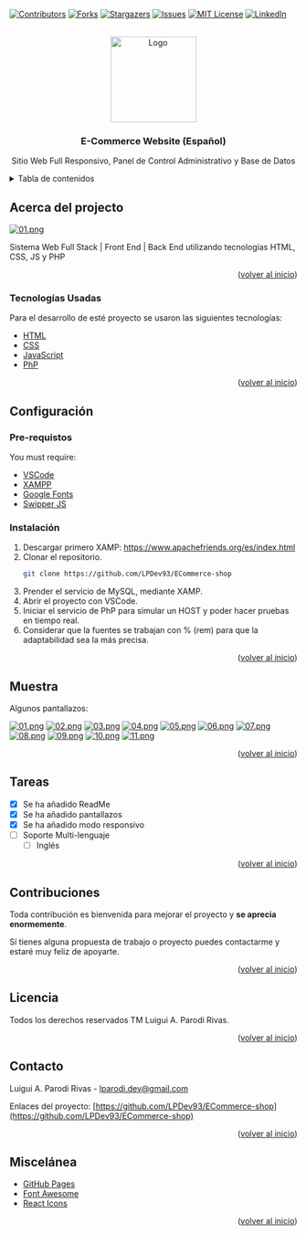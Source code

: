 <!-- PROJECT SHIELDS -->
<!--
*** I'm using markdown "reference style" links for readability.
*** Reference links are enclosed in brackets [ ] instead of parentheses ( ).
*** See the bottom of this document for the declaration of the reference variables
*** for contributors-url, forks-url, etc. This is an optional, concise syntax you may use.
*** https://www.markdownguide.org/basic-syntax/#reference-style-links
-->
[![Contributors][contributors-shield]][contributors-url]
[![Forks][forks-shield]][forks-url]
[![Stargazers][stars-shield]][stars-url]
[![Issues][issues-shield]][issues-url]
[![MIT License][license-shield]][license-url]
[![LinkedIn][linkedin-shield]][linkedin-url]

<!-- PROJECT LOGO -->
<br />
<div align="center">
  <a href="https://github.com/LPDev93">
    <img src="https://i.postimg.cc/kXhqtx4Q/logo-cafe-brown.png" alt="Logo" width="150" height="150">
  </a>

  <h3 align="center">E-Commerce Website (Español)</h3>

  <p align="center">
    Sitio Web Full Responsivo, Panel de Control Administrativo y Base de Datos    
  </p>
</div>

<!-- TABLE OF CONTENTS -->
<details>
  <summary>Tabla de contenidos</summary>
  <ol>
    <li>
      <a href="#about-the-project">Acerca del projecto</a>
      <ul>
        <li><a href="#built-with">Tecnologías usadas</a></li>
      </ul>
    </li>
    <li>
      <a href="#getting-started">Configuración</a>
      <ul>
        <li><a href="#prerequisites">Pre-requisitos</a></li>
        <li><a href="#installation">Instalación</a></li>
      </ul>
    </li>
    <li><a href="#usage">Muestra</a></li>
    <li><a href="#roadmap">Tareas</a></li>
    <li><a href="#contributing">Contruibuidores</a></li>
    <li><a href="#license">Licensia</a></li>
    <li><a href="#contact">Contacto</a></li>
    <li><a href="#acknowledgments">Miscelánea</a></li>
  </ol>
</details>

<!-- ABOUT THE PROJECT -->
## Acerca del projecto

[![01.png](https://i.postimg.cc/Xq9LQnhR/01.png)](https://postimg.cc/2L8n5NCG)

Sistema Web Full Stack | Front End | Back End utilizando tecnologías HTML, CSS, JS y PHP

<p align="right">(<a href="#top">volver al inicio</a>)</p>

<!-- BUILT WITH -->
### Tecnologías Usadas

Para el desarrollo de esté proyecto se usaron las siguientes tecnologías:

* [HTML](https://developer.mozilla.org/es/docs/Web/HTML)
* [CSS](https://developer.mozilla.org/es/docs/Web/CSS)
* [JavaScript](https://developer.mozilla.org/es/docs/Web/JavaScript)
* [PhP](https://www.php.net/manual/es/intro-whatis.php)


<p align="right">(<a href="#top">volver al inicio</a>)</p>

<!-- GETTING STARTED -->
## Configuración

### Pre-requistos

You must require:
* [VSCode](https://code.visualstudio.com/)
* [XAMPP](https://www.apachefriends.org/es/index.html)
* [Google Fonts](https://fonts.google.com/knowledge)
* [Swipper JS](https://swiperjs.com/)

### Instalación

1. Descargar primero XAMP: https://www.apachefriends.org/es/index.html
2. Clonar el repositorio.
   ```sh
   git clone https://github.com/LPDev93/ECommerce-shop
   ```
3. Prender el servicio de MySQL, mediante XAMP.
5. Abrir el proyecto con VSCode.
4. Iniciar el servicio de PhP para simular un HOST y poder hacer pruebas en tiempo real.
5. Considerar que la fuentes se trabajan con % (rem) para que la adaptabilidad sea la más precisa.

<p align="right">(<a href="#top">volver al inicio</a>)</p>

<!-- USAGE EXAMPLES -->
## Muestra

Algunos pantallazos:

[![01.png](https://i.postimg.cc/Xq9LQnhR/01.png)](https://postimg.cc/2L8n5NCG)
[![02.png](https://i.postimg.cc/sXkKYMnP/02.png)](https://postimg.cc/cgcQZLG6)
[![03.png](https://i.postimg.cc/4xP8DNdZ/03.png)](https://postimg.cc/ts1tPbWm)
[![04.png](https://i.postimg.cc/rpphMX04/04.png)](https://postimg.cc/zy9wFQkD)
[![05.png](https://i.postimg.cc/t4pSvV92/05.png)](https://postimg.cc/0bX0bjMw)
[![06.png](https://i.postimg.cc/QMnfM41y/06.png)](https://postimg.cc/7C03sNB3)
[![07.png](https://i.postimg.cc/4Nz211RY/07.png)](https://postimg.cc/rKw9VxmT)
[![08.png](https://i.postimg.cc/9MRJwdBF/08.png)](https://postimg.cc/5YJwZFGZ)
[![09.png](https://i.postimg.cc/TY8Hm4F8/09.png)](https://postimg.cc/9zppHJc1)
[![10.png](https://i.postimg.cc/c1tbvSDM/10.png)](https://postimg.cc/pyxZSgMp)
[![11.png](https://i.postimg.cc/rm3Zfnpr/11.png)](https://postimg.cc/njK1z1BF)

<p align="right">(<a href="#top">volver al inicio</a>)</p>

<!-- ROADMAP -->
## Tareas

- [x] Se ha añadido ReadMe
- [x] Se ha añadido pantallazos
- [x] Se ha añadido modo responsivo
- [ ] Soporte Multi-lenguaje 
    - [ ] Inglés

<p align="right">(<a href="#top">volver al inicio</a>)</p>

<!-- CONTRIBUTING -->
## Contribuciones

Toda contribución es bienvenida para mejorar el proyecto y **se aprecia enormemente**.

Sí tienes alguna propuesta de trabajo o proyecto puedes contactarme y estaré muy feliz de apoyarte.

<p align="right">(<a href="#top">volver al inicio</a>)</p>


<!-- LICENSE -->
## Licencia

Todos los derechos reservados TM Luigui A. Parodi Rivas.

<p align="right">(<a href="#top">volver al inicio</a>)</p>


<!-- CONTACT -->
## Contacto

Luigui A. Parodi Rivas - lparodi.dev@gmail.com

Enlaces del proyecto: [https://github.com/LPDev93/ECommerce-shop](https://github.com/LPDev93/ECommerce-shop)

<p align="right">(<a href="#top">volver al inicio</a>)</p>

<!-- ACKNOWLEDGMENTS -->
## Miscelánea

* [GitHub Pages](https://pages.github.com)
* [Font Awesome](https://fontawesome.com)
* [React Icons](https://react-icons.github.io/react-icons/search)

<p align="right">(<a href="#top">volver al inicio</a>)</p>

<!-- MARKDOWN LINKS & IMAGES -->
<!-- https://www.markdownguide.org/basic-syntax/#reference-style-links -->
[contributors-shield]: https://img.shields.io/github/contributors/LPDev93/ECommerce-shop.svg?style=for-the-badge
[contributors-url]: https://github.com/LPDev93/ECommerce-shop/graphs/contributors
[forks-shield]: https://img.shields.io/github/forks/LPDev93/ECommerce-shop.svg?style=for-the-badge
[forks-url]: https://github.com/LPDev93/ECommerce-shop/network/members
[stars-shield]: https://img.shields.io/github/stars/LPDev93/ECommerce-shop.svg?style=for-the-badge
[stars-url]: https://github.com/LPDev93/ECommerce-shop/stargazers
[issues-shield]: https://img.shields.io/github/issues/LPDev93/ECommerce-shop.svg?style=for-the-badge
[issues-url]: https://github.com/LPDev93/ECommerce-shop/issues
[license-shield]: https://img.shields.io/github/license/LPDev93/ECommerce-shop.svg?style=for-the-badge
[license-url]: https://github.com/LPDev93/ECommerce-shop/blob/master/LICENSE.txt
[linkedin-shield]: https://img.shields.io/badge/-LinkedIn-black.svg?style=for-the-badge&logo=linkedin&colorB=555
[linkedin-url]: https://www.linkedin.com/in/lpdev93/
[GitHub]:https://github.com/LPDev93